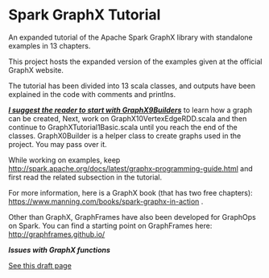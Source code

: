 # Spark GraphX Tutorial
An expanded tutorial of the Apache Spark GraphX library with standalone examples in 13 chapters.


This project hosts the expanded version of the examples given at the official GraphX website.



The tutorial has been divided into 13 scala classes, and outputs have been explained in the code with comments and printlns. 

**_<a href="https://github.com/cakcora/SparkGraphXTutorial/blob/master/src/main/scala/GraphX9Builders.scala">I suggest the reader to start with GraphX9Builders</a>_** to learn how a graph can be created, Next, work on GraphX10VertexEdgeRDD.scala and then continue to GraphXTutorial1Basic.scala until you reach the end of the classes. GraphX0Builder is a helper class to create graphs used in the project. You may pass over it.

While working on examples, keep http://spark.apache.org/docs/latest/graphx-programming-guide.html and first read the related subsection in the tutorial. 

For more information, here is a GraphX book (that has two free chapters): https://www.manning.com/books/spark-graphx-in-action .


Other than GraphX, GraphFrames have also been developed for GraphOps on Spark. You can find a starting point on GraphFrames here: http://graphframes.github.io/

**_Issues with GraphX functions_**

 <a href = "https://github.com/cakcora/SparkGraphXTutorial/blob/master/graphX.MD">See this draft page</a>
